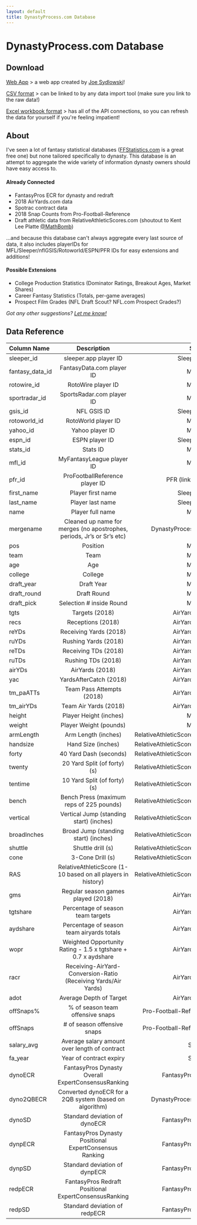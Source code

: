 ```yaml
---
layout: default
title: DynastyProcess.com Database
---
```


# DynastyProcess.com Database

## Download

[Web App](http://apps.dynastyprocess.com/database) > a web app created by [Joe Sydlowski](http://twitter.com/JoeSydlowskiFF)!

[CSV format](https://github.com/tanho63/dynastyprocess/blob/master/files/database.csv) > can be linked to by any data import tool (make sure you link to the raw data!)

[Excel workbook format](https://github.com/tanho63/dynastyprocess/blob/master/files/database-excel-macro.xlsm) > has all of the API connections, so you can refresh the data for yourself if you're feeling impatient!

## About

I've seen a lot of fantasy statistical databases ([FFStatistics.com](https://ffstatistics.com) is a great free one) but none tailored specifically to dynasty. This database is an attempt to aggregate the wide variety of information dynasty owners should have easy access to. 

#### Already Connected
- FantasyPros ECR for dynasty and redraft
- 2018 AirYards.com data
- Spotrac contract data
- 2018 Snap Counts from Pro-Football-Reference
- Draft athletic data from RelativeAthleticScores.com (shoutout to Kent Lee Platte [@MathBomb](https://twitter.com/MathBomb))

...and because this database can't always aggregate every last source of data, it also includes playerIDs for MFL/Sleeper/nflGSIS/Rotoworld/ESPN/PFR IDs for easy extensions and additions!

#### Possible Extensions
- College Production Statistics (Dominator Ratings, Breakout Ages, Market Shares)
- Career Fantasy Statistics (Totals, per-game averages)
- Prospect Film Grades (NFL Draft Scout? NFL.com Prospect Grades?)

*Got any other suggestions? [Let me know!](http://twitter.com/_TanHo)*

## Data Reference

|Column Name|Description|Source|
|:---|:---:|---:|
|sleeper_id|sleeper.app player ID|Sleeper API|
|fantasy_data_id|FantasyData.com player ID|MFL API|
|rotowire_id|RotoWire player ID|MFL API|
|sportradar_id|SportsRadar.com player ID|MFL API|
|gsis_id|NFL GSIS ID|Sleeper API|
|rotoworld_id|RotoWorld player ID|MFL API|
|yahoo_id|Yahoo player ID|MFL API|
|espn_id|ESPN player ID|Sleeper API|
|stats_id|Stats ID|MFL API|
|mfl_id|MyFantasyLeague player ID|MFL API|
|pfr_id|ProFootballReference player ID|PFR (linkify.cgi)|
|first_name|Player first name|Sleeper API|
|last_name|Player last name|Sleeper API|
|name|Player full name|MFL API|
|mergename|Cleaned up name for merges (no apostrophes, periods, Jr’s or Sr’s etc)|DynastyProcess.com|
|pos|Position|MFL API|
|team|Team|MFL API|
|age|Age|MFL API|
|college|College|MFL API|
|draft_year|Draft Year|MFL API|
|draft_round|Draft Round|MFL API|
|draft_pick|Selection # inside Round|MFL API|
|tgts|Targets (2018)|AirYards.com|
|recs|Receptions (2018)|AirYards.com|
|reYDs|Receiving Yards (2018)|AirYards.com|
|ruYDs|Rushing Yards (2018)|AirYards.com|
|reTDs|Receiving TDs (2018)|AirYards.com|
|ruTDs|Rushing TDs (2018)|AirYards.com|
|airYDs|AirYards (2018)|AirYards.com|
|yac|YardsAfterCatch (2018)|AirYards.com|
|tm_paATTs|Team Pass Attempts (2018)|AirYards.com|
|tm_airYDs|Team Air Yards (2018)|AirYards.com|
|height|Player Height (inches)|MFL API|
|weight|Player Weight (pounds)|MFL API|
|armLength|Arm Length (inches)|RelativeAthleticScores.com|
|handsize|Hand Size (inches)|RelativeAthleticScores.com|
|forty|40 Yard Dash (seconds)|RelativeAthleticScores.com|
|twenty|20 Yard Split (of forty) (s)|RelativeAthleticScores.com|
|tentime|10 Yard Split (of forty) (s)|RelativeAthleticScores.com|
|bench|Bench Press (maximum reps of 225 pounds)|RelativeAthleticScores.com|
|vertical|Vertical Jump (standing start) (inches)|RelativeAthleticScores.com|
|broadInches|Broad Jump (standing start) (inches)|RelativeAthleticScores.com|
|shuttle|Shuttle drill (s)|RelativeAthleticScores.com|
|cone|3-Cone Drill (s)|RelativeAthleticScores.com|
|RAS|RelativeAthleticScore (1-10 based on all players in history)|RelativeAthleticScores.com|
|gms|Regular season games played (2018)|AirYards.com|
|tgtshare|Percentage of season team targets|AirYards.com|
|aydshare|Percentage of season team airyards totals|AirYards.com|
|wopr|Weighted Opportunity Rating - 1.5 x tgtshare + 0.7 x aydshare|AirYards.com|
|racr|Receiving-AirYard-Conversion-Ratio (Receiving Yards/Air Yards)|AirYards.com|
|adot|Average Depth of Target|AirYards.com|
|offSnaps%|% of season team offensive snaps|Pro-Football-Reference|
|offSnaps|# of season offensive snaps|Pro-Football-Reference|
|salary_avg|Average salary amount over length of contract|Spotrac|
|fa_year|Year of contract expiry|Spotrac|
|dynoECR|FantasyPros Dynasty Overall ExpertConsensusRanking|FantasyPros.com|
|dyno2QBECR|Converted dynoECR for a 2QB system (based on algorithm)|DynastyProcess.com|
|dynoSD|Standard deviation of dynoECR|FantasyPros.com|
|dynpECR|FantasyPros Dynasty Positional ExpertConsensus Ranking|FantasyPros.com|
|dynpSD|Standard deviation of dynpECR|FantasyPros.com|
|redpECR|FantasyPros Redraft Positional ExpertConsensusRanking|FantasyPros.com|
|redpSD|Standard deviation of redpECR|FantasyPros.com|
